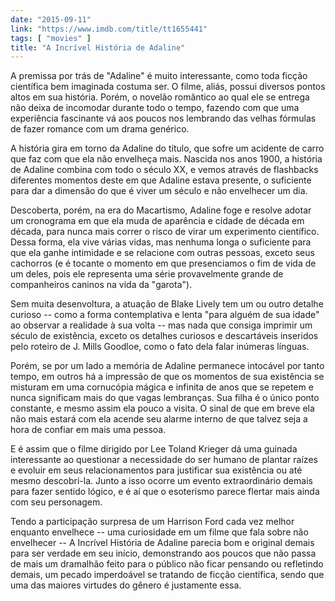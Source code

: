 ```yaml
---
date: "2015-09-11"
link: "https://www.imdb.com/title/tt1655441"
tags: [ "movies" ]
title: "A Incrível História de Adaline"
---
```

A premissa por trás de "Adaline" é muito interessante, como toda ficção científica bem imaginada costuma ser. O filme, aliás, possui diversos pontos altos em sua história. Porém, o novelão romântico ao qual ele se entrega não deixa de incomodar durante todo o tempo, fazendo com que uma experiência fascinante vá aos poucos nos lembrando das velhas fórmulas de fazer romance com um drama genérico.

A história gira em torno da Adaline do título, que sofre um acidente de carro que faz com que ela não envelheça mais. Nascida nos anos 1900, a história de Adaline combina com todo o século XX, e vemos através de flashbacks diferentes momentos deste em que Adaline estava presente, o suficiente para dar a dimensão do que é viver um século e não envelhecer um dia.

Descoberta, porém, na era do Macartismo, Adaline foge e resolve adotar um cronograma em que ela muda de aparência e cidade de década em década, para nunca mais correr o risco de virar um experimento científico. Dessa forma, ela vive várias vidas, mas nenhuma longa o suficiente para que ela ganhe intimidade e se relacione com outras pessoas, exceto seus cachorros (e é tocante o momento em que presenciamos o fim de vida de um deles, pois ele representa uma série provavelmente grande de companheiros caninos na vida da "garota").

Sem muita desenvoltura, a atuação de Blake Lively tem um ou outro detalhe curioso -- como a forma contemplativa e lenta "para alguém de sua idade" ao observar a realidade à sua volta -- mas nada que consiga imprimir um século de existência, exceto os detalhes curiosos e descartáveis inseridos pelo roteiro de J. Mills Goodloe, como o fato dela falar inúmeras línguas.

Porém, se por um lado a memória de Adaline permanece intocável por tanto tempo, em outros há a impressão de que os momentos de sua existência se misturam em uma cornucópia mágica e infinita de anos que se repetem e nunca significam mais do que vagas lembranças. Sua filha é o único ponto constante, e mesmo assim ela pouco a visita. O sinal de que em breve ela não mais estará com ela acende seu alarme interno de que talvez seja a hora de confiar em mais uma pessoa.

E é assim que o filme dirigido por Lee Toland Krieger dá uma guinada interessante ao questionar a necessidade do ser humano de plantar raízes e evoluir em seus relacionamentos para justificar sua existência ou até mesmo descobri-la. Junto a isso ocorre um evento extraordinário demais para fazer sentido lógico, e é aí que o esoterismo parece flertar mais ainda com seu personagem.

Tendo a participação surpresa de um Harrison Ford cada vez melhor enquanto envelhece -- uma curiosidade em um filme que fala sobre não envelhecer -- A Incrível História de Adaline parecia bom e original demais para ser verdade em seu início, demonstrando aos poucos que não passa de mais um dramalhão feito para o público não ficar pensando ou refletindo demais, um pecado imperdoável se tratando de ficção científica, sendo que uma das maiores virtudes do gênero é justamente essa.

